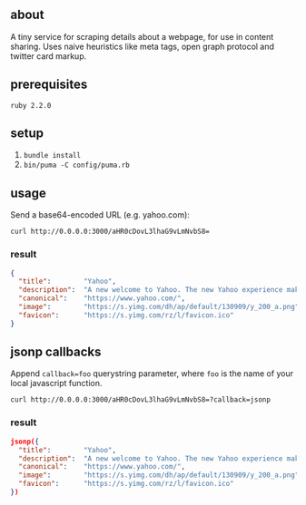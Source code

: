 ## about

A tiny service for scraping details about a webpage, for use in content
sharing. Uses naive heuristics like meta tags, open graph protocol and
twitter card markup.

## prerequisites

  `ruby 2.2.0`

## setup

  1. `bundle install`
  2. `bin/puma -C config/puma.rb`

## usage

Send a base64-encoded URL (e.g. yahoo.com):

`curl http://0.0.0.0:3000/aHR0cDovL3lhaG9vLmNvbS8=`

### result

```json
{
  "title":        "Yahoo",
  "description":  "A new welcome to Yahoo. The new Yahoo experience makes it easier to discover the news and information that you care about most. It's the web ordered for you.",
  "canonical":    "https://www.yahoo.com/",
  "image":        "https://s.yimg.com/dh/ap/default/130909/y_200_a.png",
  "favicon":      "https://s.yimg.com/rz/l/favicon.ico"
}
```

## jsonp callbacks

Append `callback=foo` querystring parameter, where `foo` is the name of your
local javascript function.

`curl http://0.0.0.0:3000/aHR0cDovL3lhaG9vLmNvbS8=?callback=jsonp`

### result

```json
jsonp({
  "title":        "Yahoo",
  "description":  "A new welcome to Yahoo. The new Yahoo experience makes it easier to discover the news and information that you care about most. It's the web ordered for you.",
  "canonical":    "https://www.yahoo.com/",
  "image":        "https://s.yimg.com/dh/ap/default/130909/y_200_a.png",
  "favicon":      "https://s.yimg.com/rz/l/favicon.ico"
})
```
